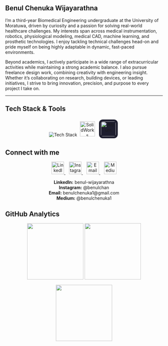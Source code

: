 ## Benul Chenuka Wijayarathna  

I’m a third-year Biomedical Engineering undergraduate at the University of Moratuwa, driven by curiosity and a passion for solving real-world healthcare challenges. My interests span across medical instrumentation, robotics, physiological modeling, medical CAD, machine learning, and prosthetic technologies. I enjoy tackling technical challenges head-on and pride myself on being highly adaptable in dynamic, fast-paced environments.

Beyond academics, I actively participate in a wide range of extracurricular activities while maintaining a strong academic balance. I also pursue freelance design work, combining creativity with engineering insight. Whether it’s collaborating on research, building devices, or leading initiatives, I strive to bring innovation, precision, and purpose to every project I take on.

---

## Tech Stack & Tools

<p align="center">
  <img src="https://skillicons.dev/icons?i=python,cpp,dart,matlab,flutter,tensorflow,opencv,arduino,raspberrypi,latex,vscode,html,css,js,java" alt="Tech Stack" />
  <img src="https://drive.google.com/uc?export=view&id=1h2f5l6dy2Afy4Ss6IyGLMbM1FGF7OXP-" width="1" alt="spacer" />
 <img src="https://drive.google.com/uc?export=view&id=1IHV-03e9Kpcxy7mrv1J9KlzkX9gCxzFD"
     height="48"
     alt="SolidWorks" />
  <img src="https://drive.google.com/uc?export=view&id=1h2f5l6dy2Afy4Ss6IyGLMbM1FGF7OXP-" width="1" alt="spacer" />
  <img src="https://drive.google.com/uc?export=view&id=19GvI3RjVH8Na2DmMGR0rlvK4LLp_JRv1" 
     width="48" 
     style="margin: 4px; border-radius: 12px; background-color: #1e1e2f; padding: 6px;" 
     alt="Altium" />

</p>


## Connect with me

<p align="center">
  <a href="https://www.linkedin.com/in/benul-wijayarathna-186374280" target="_blank">
    <img src="https://cdn.jsdelivr.net/gh/devicons/devicon/icons/linkedin/linkedin-original.svg" width="40" alt="LinkedIn"/>
  </a>
  &nbsp;&nbsp;
  <a href="https://www.instagram.com/benulchan/" target="_blank">
    <img src="https://cdn-icons-png.flaticon.com/512/174/174855.png" width="40" alt="Instagram"/>
  </a>
  &nbsp;&nbsp;
  <a href="https://mail.google.com/mail/?view=cm&fs=1&to=benulchenuka1@gmail.com" target="_blank">
    <img src="https://cdn-icons-png.flaticon.com/512/732/732200.png" width="40" alt="Email"/>
  </a>
  &nbsp;&nbsp;
  <a href="https://medium.com/@benulchenuka1" target="_blank">
    <img src="https://cdn-icons-png.flaticon.com/512/5968/5968885.png" width="40" alt="Medium"/>
  </a>
</p>

<p align="center">
  <b>LinkedIn:</b> benul-wijayarathna <br>
  <b>Instagram:</b> @benulchan <br>
  <b>Email:</b> benulchenuka1@gmail.com <br>
  <b>Medium:</b> @benulchenuka1
</p>


## GitHub Analytics

<p align="center">
  <img src="https://github-readme-stats.vercel.app/api?username=Blazer2020&show_icons=true&theme=radical" height="180" />
  <img src="https://github-readme-stats.vercel.app/api/top-langs/?username=Blazer2020&layout=compact&theme=radical" height="180" />
</p>

<p align="center">
  <img src="https://streak-stats.demolab.com?user=Blazer2020&theme=radical&hide_border=false" height="180" />
</p>
